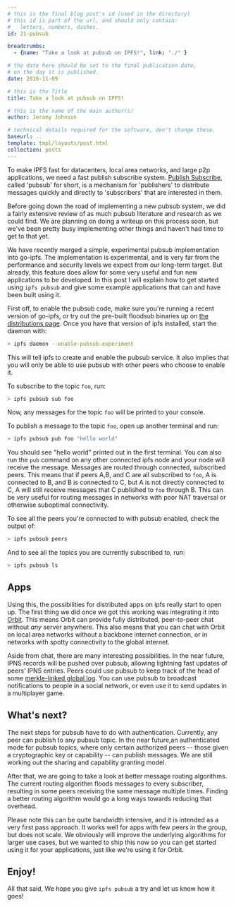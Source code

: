 ```yaml
---
# this is the final blog post's id (used in the directory)
# this id is part of the url, and should only contain:
#   letters, numbers, dashes.
id: 21-pubsub

breadcrumbs:
  - {name: "Take a look at pubsub on IPFS!", link: "./" }

# the date here should be set to the final publication date,
# on the day it is published.
date: 2016-11-09

# this is the Title
title: Take a look at pubsub on IPFS!

# this is the name of the main author(s)
author: Jeromy Johnson

# technical details required for the software, don't change these.
baseurl: ..
template: tmpl/layouts/post.html
collection: posts
---
```


To make IPFS fast for datacenters, local area networks, and large p2p
applications, we need a fast publish subscribe system. [Publish
Subscribe](https://en.wikipedia.org/wiki/Publish%E2%80%93subscribe_pattern),
called 'pubsub' for short, is a mechanism for 'publishers' to distribute
messages quickly and directly to 'subscribers' that are interested in them.

Before going down the road of implementing a new pubsub system, we did a fairly
extensive review of as much pubsub literature and research as we could find. We
are planning on doing a writeup on this process soon, but we've been pretty
busy implementing other things and haven't had time to get to that yet.

We have recently merged a simple, experimental pubsub implementation into go-ipfs.
The implementation is experimental, and is very far from the performance and
security levels we expect from our long-term target. But already, this feature
does allow for some very useful and fun new applications to be developed. In
this post I will explain how to get started using `ipfs pubsub` and give some
example applications that can and have been built using it.

First off, to enable the pubsub code, make sure you're running a recent version
of go-ipfs, or try out the pre-built floodsub binaries up on [the distributions
page](https://dist.ipfs.io/go-ipfs/floodsub-2). Once you have that version of
ipfs installed, start the daemon with:

```sh
> ipfs daemon --enable-pubsub-experiment
```

This will tell ipfs to create and enable the pubsub service. It also implies
that you will only be able to use pubsub with other peers who choose to enable
it.

To subscribe to the topic `foo`, run:
```sh
> ipfs pubsub sub foo
```

Now, any messages for the topic `foo` will be printed to your console.

To publish a message to the topic `foo`, open up another terminal and run:
```sh
> ipfs pubsub pub foo "hello world"
```

You should see "hello world" printed out in the first terminal.  You can also
run the `pub` command on any other connected ipfs node and your node will
receive the message.  Messages are routed through connected, subscribed peers.
This means that if peers A,B, and C are all subscribed to `foo`, A is connected
to B, and B is connected to C, but A is not directly connected to C, A will
still receive messages that C published to `foo` through B. This can be very
useful for routing messages in networks with poor NAT traversal or otherwise
suboptimal connectivity.

To see all the peers you're connected to with pubsub enabled, check the output of:
```sh
> ipfs pubsub peers
```

And to see all the topics you are currently subscribed to, run:
```sh
> ipfs pubsub ls
```

## Apps
Using this, the possibilities for distributed apps on ipfs really start to open
up. The first thing we did once we got this working was integrating it into
[Orbit](https://github.com/haadcode/orbit). This means Orbit can provide fully
distributed, peer-to-peer chat without *any* server anywhere. This also means
that you can chat with Orbit on local area networks without a backbone internet
connection, or in networks with spotty connectivity to the global internet.

Aside from chat, there are many interesting possibilities. In the near future,
IPNS records will be pushed over pubsub, allowing lightning fast updates of
peers' IPNS entries.  Peers could use pubsub to keep track of the head of some
[merkle-linked global log](https://en.wikipedia.org/wiki/Blockchain_(database)).
You can use pubsub to broadcast notifications to people in a social network, or
even use it to send updates in a multiplayer game.


## What's next?
The next steps for pubsub have to do with authentication. Currently, any peer
can publish to any pubsub topic. In the near future,an authenticated mode for
pubsub topics, where only certain authorized peers -- those given a
cryptographic key or capability -- can publish messages. We are still working
out the sharing and capability granting model.

After that, we are going to take a look at better message routing algorithms.
The current routing algorithm floods messages to every subscriber, resulting in
some peers receiving the same message multiple times. Finding a better routing
algorithm would go a long ways towards reducing that overhead.

Please note this can be quite bandwidth intensive, and it is intended as a very
first pass approach. It works well for apps with few peers in the group, but
does not scale. We obviously will improve the underlying algorithms for larger
use cases, but we wanted to ship this now so you can get started using it for
your applications, just like we're using it for Orbit.

## Enjoy!
All that said, We hope you give `ipfs pubsub` a try and let us know how it goes!

